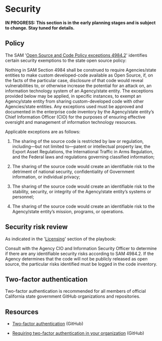 # Security

**IN PROGRESS: This section is in the early planning stages and is subject to change. Stay tuned for details.**

## Policy

The SAM '[Open Source and Code Policy exceptions 4984.2](https://codecagov-playbook.readthedocs.io/en/latest/policy/)' identifies certain security exemptions to the state open source policy:

Nothing in SAM Section 4984 shall be construed to require Agencies/state entities to make custom developed-code available as Open Source, if, on the facts of the particular case, disclosure of that code would reveal vulnerabilities to, or otherwise increase the potential for an attack on, an information technology system of an Agency/state entity. The exceptions provided below may be applied, in specific instances, to exempt an Agency/state entity from sharing custom-developed code with other Agencies/state entities. Any exceptions used must be approved and documented in the enterprise code inventory by the Agency/state entity’s Chief Information Officer (CIO) for the purposes of ensuring effective oversight and management of information technology resources.

Applicable exceptions are as follows:

1. The sharing of the source code is restricted by law or regulation, including—but not limited to—patent or intellectual property law, the Export Asset Regulations, the International Traffic in Arms Regulation, and the Federal laws and regulations governing classified information;

2. The sharing of the source code would create an identifiable risk to the detriment of national security, confidentiality of Government information, or individual privacy;

3. The sharing of the source code would create an identifiable risk to the stability, security, or integrity of the Agency/state entity’s systems or personnel;

4. The sharing of the source code would create an identifiable risk to the Agency/state entity’s mission, programs, or operations.

## Security risk review

As indicated in the '[Licensing](https://github.com/cagov/playbook/blob/master/licensing.md)' section of the playbook:

Consult with the Agency CIO and Information Security Officer to determine if there are any identifiable security risks according to SAM 4984.2. If the Agency determines that the code will not be publicly released as open source, the particular risks identified must be logged in the code inventory.

## Two-factor authentication

Two-factor authentication is recommended for all members of official California state government GitHub organizations and repositories.

## Resources

* [Two-factor authentication](https://help.github.com/articles/about-two-factor-authentication/) (GitHub)

* [Requiring two-factor authentication in your organization](https://help.github.com/articles/permission-levels-for-a-user-account-repository/) (GitHub)
